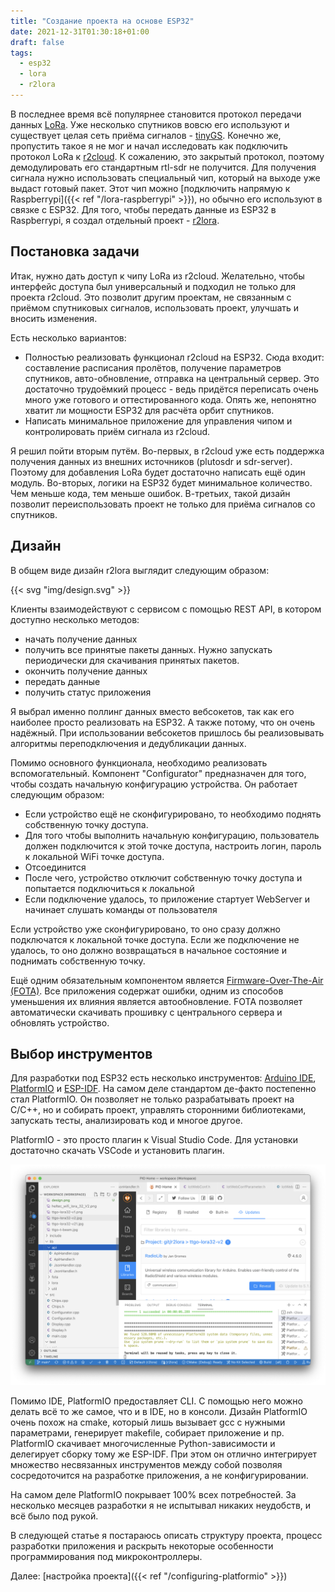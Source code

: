 ```yaml
---
title: "Создание проекта на основе ESP32"
date: 2021-12-31T01:30:18+01:00
draft: false
tags:
  - esp32
  - lora
  - r2lora
---
```

В последнее время всё популярнее становится протокол передачи данных [LoRa](https://ru.wikipedia.org/wiki/LoRa). Уже несколько спутников вовсю его используют и существует целая сеть приёма сигналов - [tinyGS](https://tinygs.com). Конечно же, пропустить такое я не мог и начал исследовать как подключить протокол LoRa к [r2cloud](https://github.com/dernasherbrezon/r2cloud). К сожалению, это закрытый протокол, поэтому демодулировать его стандартным rtl-sdr не получится. Для получения сигнала нужно использовать специальный чип, который на выходе уже выдаст готовый пакет. Этот чип можно [подключить напрямую к Raspberrypi]({{< ref "/lora-raspberrypi" >}}), но обычно его используют в связке с ESP32. Для того, чтобы передать данные из ESP32 в Raspberrypi, я создал отдельный проект - [r2lora](https://github.com/dernasherbrezon/r2lora).

## Постановка задачи

Итак, нужно дать доступ к чипу LoRa из r2cloud. Желательно, чтобы интерфейс доступа был универсальный и подходил не только для проекта r2cloud. Это позволит другим проектам, не связанным с приёмом спутниковых сигналов, использовать проект, улучшать и вносить изменения.

Есть несколько вариантов:

 * Полностью реализовать функционал r2cloud на ESP32. Сюда входит: составление расписания пролётов, получение параметров спутников, авто-обновление, отправка на центральный сервер. Это достаточно трудоёмкий процесс - ведь придётся переписать очень много уже готового и оттестированного кода. Опять же, непонятно хватит ли мощности ESP32 для расчёта орбит спутников.
 * Написать минимальное приложение для управления чипом и контролировать приём сигнала из r2cloud.
 
Я решил пойти вторым путём. Во-первых, в r2cloud уже есть поддержка получения данных из внешних источников (plutosdr и sdr-server). Поэтому для добавления LoRa будет достаточно написать ещё один модуль. Во-вторых, логики на ESP32 будет минимальное количество. Чем меньше кода, тем меньше ошибок. В-третьих, такой дизайн позволит переиспользовать проект не только для приёма сигналов со спутников.

## Дизайн

В общем виде дизайн r2lora выглядит следующим образом:

{{< svg "img/design.svg" >}}

Клиенты взаимодействуют с сервисом с помощью REST API, в котором доступно несколько методов:

 * начать получение данных
 * получить все принятые пакеты данных. Нужно запускать периодически для скачивания принятых пакетов.
 * окончить получение данных
 * передать данные
 * получить статус приложения

Я выбрал именно поллинг данных вместо вебсокетов, так как его наиболее просто реализовать на ESP32. А также потому, что он очень надёжный. При использовании вебсокетов пришлось бы реализовывать алгоритмы переподключения и дедубликации данных.

Помимо основного функционала, необходимо реализовать вспомогательный. Компонент "Configurator" предназначен для того, чтобы создать начальную конфигурацию устройства. Он работает следующим образом:
 
 * Если устройство ещё не сконфигурировано, то необходимо поднять собственную точку доступа.
 * Для того чтобы выполнить начальную конфигурацию, пользователь должен подключится к этой точке доступа, настроить логин, пароль к локальной WiFi точке доступа.
 * Отсоединится
 * После чего, устройство отключит собственную точку доступа и попытается подключиться к локальной
 * Если подключение удалось, то приложение стартует WebServer и начинает слушать команды от пользователя

Если устройство уже сконфигурировано, то оно сразу должно подключатся к локальной точке доступа. Если же подключение не удалось, то оно должно возвращаться в начальное состояние и поднимать собственную точку.

Ещё одним обязательным компонентом является [Firmware-Over-The-Air (FOTA)](https://ru.wikipedia.org/wiki/Обновление_по_воздуху). Все приложения содержат ошибки, одним из способов уменьшения их влияния является автообновление. FOTA позволяет автоматически скачивать прошивку с центрального сервера и обновлять устройство.

## Выбор инструментов

Для разработки под ESP32 есть несколько инструментов: [Arduino IDE](https://www.arduino.cc/en/software), [PlatformIO](https://platformio.org) и [ESP-IDF](https://github.com/espressif/esp-idf). На самом деле стандартом де-факто постепенно стал PlatformIO. Он позволяет не только разрабатывать проект на C/C++, но и собирать проект, управлять сторонними библиотеками, запускать тесты, анализировать код и многое другое.

PlatformIO - это просто плагин к Visual Studio Code. Для установки достаточно скачать VSCode и установить плагин.

![](img/platformio.png)

Помимо IDE, PlatformIO предоставляет CLI. С помощью него можно делать всё то же самое, что и в IDE, но в консоли. Дизайн PlatformIO очень похож на cmake, который лишь вызывает gcc с нужными параметрами, генерирует makefile, собирает приложение и пр. PlatformIO скачивает многочисленные Python-зависимости и делегирует сборку тому же ESP-IDF. При этом он отлично интегрирует множество несвязанных инструментов между собой позволяя сосредоточится на разработке приложения, а не конфигурировании.

На самом деле PlatformIO покрывает 100% всех потребностей. За несколько месяцев разработки я не испытывал никаких неудобств, и всё было под рукой.

В следующей статье я постараюсь описать структуру проекта, процесс разработки приложения и раскрыть некоторые особенности программирования под микроконтроллеры.

Далее: [настройка проекта]({{< ref "/configuring-platformio" >}})
